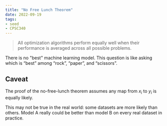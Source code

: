 ```yaml
---
title: "No Free Lunch Theorem"
date: 2022-09-19
tags:
- seed
- CPSC340
---
```


> All optimization algorithms perform equally well when their performance is averaged across all possible problems.

There is no "best" machine learning model. This question is like asking which is “best” among “rock”, “paper”, and “scissors”.

## Caveat
The proof of the no-free-lunch theorem assumes any map from $x_i$ to $y_i$ is equally likely.

This may not be true in the real world: some datasets are more likely than others. Model A really could be better than model B on every real dataset in practice. 